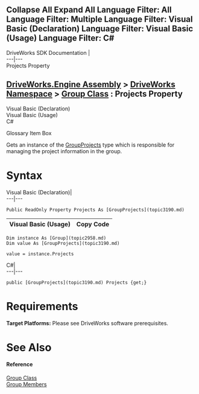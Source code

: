 Collapse All Expand All Language Filter: All  Language Filter: Multiple  Language Filter: Visual Basic (Declaration) Language Filter: Visual Basic (Usage) Language Filter: C#  
---  
DriveWorks SDK Documentation  |   
---|---  
Projects Property   
  
[DriveWorks.Engine Assembly](topic2156.md) > [DriveWorks Namespace](topic2159.md) > [Group Class](topic2958.md) : Projects Property  
---  
  
Visual Basic (Declaration)    
Visual Basic (Usage)    
C# 

Glossary Item Box

Gets an instance of the [GroupProjects](topic3190.md) type which is responsible for managing the project information in the group. 

# Syntax

Visual Basic (Declaration)|   
---|---  
      
    
    Public ReadOnly Property Projects As [GroupProjects](topic3190.md)  
  
Visual Basic (Usage)| Copy Code  
---|---  
      
    
    Dim instance As [Group](topic2958.md)
    Dim value As [GroupProjects](topic3190.md)
     
    value = instance.Projects  
  
C#|   
---|---  
      
    
    public [GroupProjects](topic3190.md) Projects {get;}  
  
# Requirements

**Target Platforms:** Please see DriveWorks software prerequisites.

# See Also

#### Reference

[Group Class](topic2958.md)   
[Group Members](topic2959.md)


